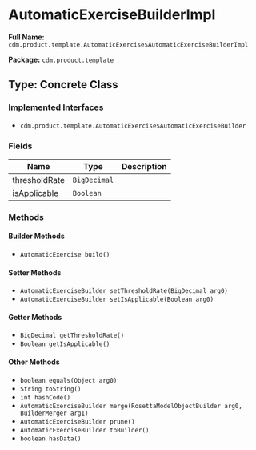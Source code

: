 # AutomaticExerciseBuilderImpl

**Full Name:** `cdm.product.template.AutomaticExercise$AutomaticExerciseBuilderImpl`

**Package:** `cdm.product.template`

## Type: Concrete Class

### Implemented Interfaces

- `cdm.product.template.AutomaticExercise$AutomaticExerciseBuilder`

### Fields

| Name | Type | Description |
|------|------|-------------|
| thresholdRate | `BigDecimal` |  |
| isApplicable | `Boolean` |  |

### Methods

#### Builder Methods

- `AutomaticExercise build()`

#### Setter Methods

- `AutomaticExerciseBuilder setThresholdRate(BigDecimal arg0)`
- `AutomaticExerciseBuilder setIsApplicable(Boolean arg0)`

#### Getter Methods

- `BigDecimal getThresholdRate()`
- `Boolean getIsApplicable()`

#### Other Methods

- `boolean equals(Object arg0)`
- `String toString()`
- `int hashCode()`
- `AutomaticExerciseBuilder merge(RosettaModelObjectBuilder arg0, BuilderMerger arg1)`
- `AutomaticExerciseBuilder prune()`
- `AutomaticExerciseBuilder toBuilder()`
- `boolean hasData()`


